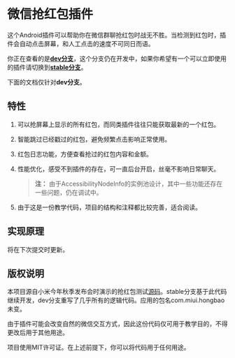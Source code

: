 微信抢红包插件
===================

这个Android插件可以帮助你在微信群聊抢红包时战无不胜。当检测到红包时，插件会自动点击屏幕，和人工点击的速度不可同日而语。

你正在查看的是[**dev分支**](https://github.com/geeeeeeeeek/WeChatLuckyMoney/tree/dev)，这个分支仍在开发中，如果你希望有一个可以立即使用的插件请切换到[**stable分支**](https://github.com/geeeeeeeeek/WeChatLuckyMoney/tree/stable)。

下面的文档仅针对**dev分支**。


特性
-------------
1. 可以抢屏幕上显示的所有红包，而同类插件往往只能获取最新的一个红包。

2. 智能跳过已经戳过的红包，避免频繁点击影响正常使用。

3. 红包日志功能，方便查看抢过的红包内容和金额。

4. 性能优化，感受不到插件的存在，可一直后台开启，丝毫不影响日常聊天。

	> **注：** 由于AccessibilityNodeInfo的实例池设计，其中一些功能还存在一些问题，仍在调试中。

5. 由于这是一份教学代码，项目的结构和注释都比较完善，适合阅读。



实现原理
-------------------

将在下次提交时更新。




版权说明
-------------------

本项目源自小米今年秋季发布会时演示的抢红包测试[源码](https://github.com/XiaoMi/LuckyMoneyTool)。stable分支基于此代码继续开发，dev分支重写了几乎所有的逻辑代码。应用的包名com.miui.hongbao未变。

由于插件可能会改变自然的微信交互方式，因此这份代码仅可用于教学目的，不得更改后用于其他用途。

项目使用MIT许可证。在上述前提下，你可以将代码用于任何用途。

